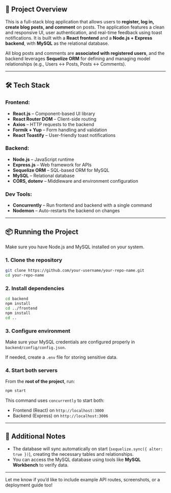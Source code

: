 ## 🚀 Project Overview

This is a full-stack blog application that allows users to **register, log in, create blog posts, and comment** on posts. The application features a clean and responsive UI, user authentication, and real-time feedback using toast notifications. It is built with a **React frontend** and a **Node.js + Express backend**, with **MySQL** as the relational database.

All blog posts and comments are **associated with registered users**, and the backend leverages **Sequelize ORM** for defining and managing model relationships (e.g., Users ↔ Posts, Posts ↔ Comments).

---

## 🛠 Tech Stack

### Frontend:

* **React.js** – Component-based UI library
* **React Router DOM** – Client-side routing
* **Axios** – HTTP requests to the backend
* **Formik + Yup** – Form handling and validation
* **React Toastify** – User-friendly toast notifications

### Backend:

* **Node.js** – JavaScript runtime
* **Express.js** – Web framework for APIs
* **Sequelize ORM** – SQL-based ORM for MySQL
* **MySQL** – Relational database
* **CORS, dotenv** – Middleware and environment configuration

### Dev Tools:

* **Concurrently** – Run frontend and backend with a single command
* **Nodemon** – Auto-restarts the backend on changes

---

## 📦 Running the Project

Make sure you have Node.js and MySQL installed on your system.

### 1. Clone the repository

```bash
git clone https://github.com/your-username/your-repo-name.git
cd your-repo-name
```

### 2. Install dependencies

```bash
cd backend
npm install
cd ../frontend
npm install
cd ..
```

### 3. Configure environment

Make sure your MySQL credentials are configured properly in `backend/config/config.json`.

If needed, create a `.env` file for storing sensitive data.

### 4. Start both servers

From the **root of the project**, run:

```bash
npm start
```

This command uses `concurrently` to start both:

* Frontend (React) on `http://localhost:3000`
* Backend (Express) on `http://localhost:3006`

---

## 🧠 Additional Notes

* The database will sync automatically on start (`sequelize.sync({ alter: true })`), creating the necessary tables and relationships.
* You can access the MySQL database using tools like **MySQL Workbench** to verify data.

---

Let me know if you’d like to include example API routes, screenshots, or a deployment guide too!
